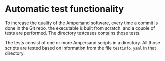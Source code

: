 # Automatic test functionality

To increase the quality of the Ampersand software, every time a commit is done in the Git repo, the executable is built from scratch, and a couple of tests are performed. The directory testcases contains those tests. 

The tests consist of one or more Ampersand scripts in a directory. All those scripts are tested based on information from the file ```testinfo.yaml``` in that directory. 